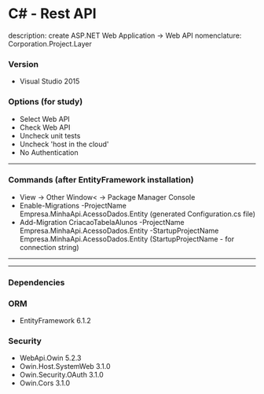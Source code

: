 # C#  - Rest API

description: create ASP.NET Web Application  ->  Web API
nomenclature: Corporation.Project.Layer

### Version
<ul>
  <li>Visual Studio 2015</studio>
</ul>

### Options (for study)
<ul>
  <li>Select Web API</li>
  <li>Check Web API</li>
  <li>Uncheck unit tests</li>
  <li>Uncheck 'host in the cloud'</li>
  <li>No Authentication</li>
</ul>

<hr />

### Commands (after EntityFramework installation)
<ul>
  <li>View -> Other Window< -> Package Manager Console</li>
  <li>Enable-Migrations -ProjectName Empresa.MinhaApi.AcessoDados.Entity (generated Configuration.cs file)</li>
  <li>Add-Migration CriacaoTabelaAlunos -ProjectName Empresa.MinhaApi.AcessoDados.Entity -StartupProjectName Empresa.MinhaApi.AcessoDados.Entity (StartupProjectName - for connection string)</li>
</ul>

<hr />

<hr />

### Dependencies
<h3><b>ORM</b></h3>
<ul>
  <li>EntityFramework 6.1.2</li>
</ul> 

<h3><b>Security</b></h3>
<ul>
  <li>WebApi.Owin 5.2.3</li>
  <li>Owin.Host.SystemWeb 3.1.0</li>
  <li>Owin.Security.OAuth 3.1.0</li>
  <li>Owin.Cors 3.1.0</li>
</ul
